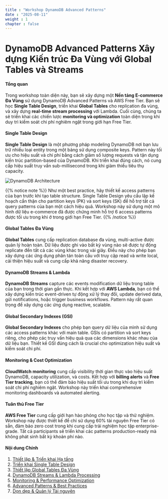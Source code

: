 ```yaml
---
title : "Workshop DynamoDB Advanced Patterns"
date : "2025-08-11"
weight : 1 
chapter : false
---
```


# DynamoDB Advanced Patterns Xây dựng Kiến trúc Đa Vùng với Global Tables và Streams

#### Tổng quan
Trong workshop toàn diện này, bạn sẽ xây dựng một **Nền tảng E-commerce Đa Vùng** sử dụng DynamoDB Advanced Patterns và AWS Free Tier. Bạn sẽ học **Single Table Design**, triển khai **Global Tables** cho replication đa vùng, và xây dựng **real-time stream processing** với Lambda. 
Cuối cùng, chúng ta sẽ triển khai các chiến lược **monitoring và optimization** toàn diện trong khi duy trì kiểm soát chi phí nghiêm ngặt trong giới hạn Free Tier.

#### Single Table Design
**Single Table Design** là một phương pháp modeling DynamoDB nơi bạn lưu trữ nhiều loại entity trong một bảng sử dụng composite keys. Pattern này tối ưu cho hiệu suất và chi phí bằng cách giảm số lượng requests và tận dụng kiến trúc partition-based của DynamoDB. Khi triển khai đúng cách, nó cung cấp hiệu suất truy vấn sub-millisecond trong khi giảm thiểu tiêu thụ capacity.

![DynamoDB Architecture](/DynamoDB-Advanced-Patterns-and-Global-Tables-Streams/images/1/0001.png?featherlight=false&width=90pc)

{{% notice note %}}
Như một best practice, hãy thiết kế access patterns của bạn trước khi tạo table structure. Single Table Design yêu cầu lập kế hoạch cẩn thận cho partition keys (PK) và sort keys (SK) để hỗ trợ tất cả query patterns của bạn một cách hiệu quả. Workshop này sử dụng một mô hình dữ liệu e-commerce đã được chứng minh hỗ trợ 6 access patterns được tối ưu trong khi ở trong giới hạn Free Tier.
{{% /notice %}}

#### Global Tables Đa Vùng
**Global Tables** cung cấp replication database đa vùng, multi-active được quản lý hoàn toàn. Dữ liệu được ghi vào bất kỳ vùng nào sẽ được tự động replicate đến tất cả các vùng khác trong vài giây. Điều này cho phép bạn xây dựng các ứng dụng phân tán toàn cầu với truy cập read và write local, cải thiện hiệu suất và cung cấp khả năng disaster recovery.

#### DynamoDB Streams & Lambda
**DynamoDB Streams** capture các events modification dữ liệu trong table của bạn trong thời gian gần thực. Khi kết hợp với **AWS Lambda**, bạn có thể xây dựng kiến trúc event-driven tự động xử lý thay đổi, update derived data, gửi notifications, hoặc trigger business workflows. Pattern này rất quan trọng để xây dựng các ứng dụng reactive, scalable.

#### Global Secondary Indexes (GSI)
**Global Secondary Indexes** cho phép bạn query dữ liệu của mình sử dụng các access patterns khác với main table. GSIs có partition và sort keys riêng, cho phép các truy vấn hiệu quả qua các dimensions khác nhau của dữ liệu bạn. Thiết kế GSI đúng cách là crucial cho optimization hiệu suất và kiểm soát chi phí.

#### Monitoring & Cost Optimization
**CloudWatch monitoring** cung cấp visibility thời gian thực vào hiệu suất DynamoDB, capacity utilization, và costs. Kết hợp với **billing alerts** và **Free Tier tracking**, bạn có thể đảm bảo hiệu suất tối ưu trong khi duy trì kiểm soát chi phí nghiêm ngặt. Workshop này triển khai comprehensive monitoring dashboards và automated alerting.

#### Tuân thủ Free Tier
**AWS Free Tier** cung cấp giới hạn hào phóng cho học tập và thử nghiệm. Workshop này được thiết kế để chỉ sử dụng 60% tài nguyên Free Tier có sẵn, đảm bảo zero cost trong khi cung cấp trải nghiệm học tập enterprise-grade. Tất cả participants sẽ triển khai các patterns production-ready mà không phát sinh bất kỳ khoản phí nào.

#### Nội dung Chính

1. [Thiết lập & Triển khai Hạ tầng](1-setup-infrastructure/)
2. [Triển khai Single Table Design](2-single-table-design/)
3. [Thiết lập Global Tables Đa Vùng](3-global-tables-setup/)
4. [DynamoDB Streams & Lambda Processing](4-streams-lambda-processing/)
5. [Monitoring & Performance Optimization](5-monitoring-optimization/)
6. [Advanced Patterns & Best Practices](6-advanced-patterns/)
7. [Dọn dẹp & Quản lý Tài nguyên](7-cleanup-resources/)
